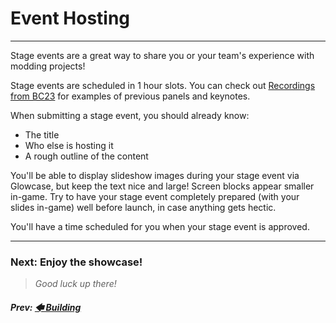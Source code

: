 # Event Hosting

---

Stage events are a great way to share you or your team's experience with modding projects!

Stage events are scheduled in 1 hour slots. You can check out [Recordings from BC23](https://www.youtube.com/playlist?list=PLt1hnuf_SwBeF1l6BAUaE7C3SOW63DOVD) for examples of previous panels and keynotes.

When submitting a stage event, you should already know:
- The title
- Who else is hosting it
- A rough outline of the content

You'll be able to display slideshow images during your stage event via Glowcase, but keep the text nice and large! Screen blocks appear smaller in-game. Try to have your stage event completely prepared (with your slides in-game) well before launch, in case anything gets hectic.

You'll have a time scheduled for you when your stage event is approved. 

---

### Next: Enjoy the showcase!

> _Good luck up there!_

##### _Prev: [🡄 Building](/pages/building)_
